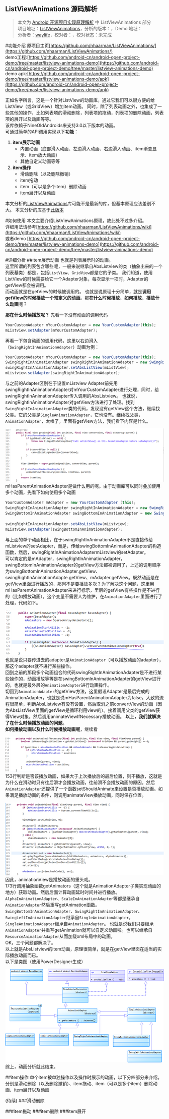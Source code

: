 ListViewAnimations  源码解析
----------------
> 本文为 [Android 开源项目实现原理解析](https://github.com/android-cn/android-open-project-analysis) 中 ListViewAnimations 部分  
> 项目地址：[ListViewAnimations](https://github.com/nhaarman/ListViewAnimations)，分析的版本：，Demo 地址：    
> 分析者：[waylife](https://github.com/waylife)，校对者：，校对状态：未完成   

#功能介绍
原项目主页[https://github.com/nhaarman/ListViewAnimations/](https://github.com/nhaarman/ListViewAnimations/)    
demo工程:[https://github.com/android-cn/android-open-project-demo/tree/master/listview-animations-demo](https://github.com/android-cn/android-open-project-demo/tree/master/listview-animations-demo)   
demo apk:[https://github.com/android-cn/android-open-project-demo/tree/master/listview-animations-demo/apk](https://github.com/android-cn/android-open-project-demo/tree/master/listview-animations-demo/apk)
	    
正如名字所言，这是一个针对ListView的动画库。通过它我们可以很方便的给ListView（或GridView）增加item动画。
同时，除了列表动画之外，也集成了一些其他的操作，比如列表项的滑动删除，列表项的拖动，列表项的删除动画，列表项的展开以及动画等等。  
该库依赖于NineOldAndroids来支持3.0以下版本的动画。   
可通过简单的API调用实现以下**功能**：  
 1. **item展示动画**  
	- 内置动画（底部滑入动画、左边滑入动画、右边滑入动画、item渐变显示、item放大动画）  
	- 其他自定义动画等等  
 2. **item操作**  
	- 滑动删除（以及删除撤销）  
	- item拖动  
	- item（可以是多个item）删除动画  
	- item展开以及动画  

本文分析的[ListViewAnimations](https://github.com/android-cn/android-open-project-demo/tree/master/listview-animations-demo/ListviewAnimationLib)库可能不是最新的库，但基本原理应该差别不大。
本文分析的库基于[此版本](https://github.com/android-cn/android-open-project-demo/tree/master/listview-animations-demo/ListviewAnimationLib)

#如何使用
本文主要介绍ListViewAnimations原理，故此处不过多介绍。  
详细用法请参考[https://github.com/nhaarman/ListViewAnimations/wiki](https://github.com/nhaarman/ListViewAnimations/wiki)  
或者demo [https://github.com/android-cn/android-open-project-demo/tree/master/listview-animations-demo](https://github.com/android-cn/android-open-project-demo/tree/master/listview-animations-demo)

#详细分析
##item展示动画
也就是列表展示时的动画。  
这里所谓的列表包含哪些呢，一般来说继承自AbsListview的类（抽象出来的一个列表基类）都是，包括`ListView`、`GridView`都是它的子类。
我们知道，使用ListView的时候需要给它一个Adapter对象，每次显示一项时，Adapter的getView都会被调用。  
而动画就是在getView的时候被调用的。
也就是说原理十分简单，就是**调用getView的时候播放一个预定义的动画**。那**在什么时候播放**、**如何播放**、**播放什么动画**呢？  

**那在什么时候播放呢？** 
先看一下没有动画的调用代码  
```java
YourCustomAdapter mYourCustomAdapter = new YourCustomAdapter(this);
mListview.setAdapter(mYourCustomAdapter);
```
再看一下包含动画的调用代码，这里以右边滑入（`SwingRightInAnimationAdapter`）动画为例：  
```java
YourCustomAdapter mYourCustomAdapter = new YourCustomAdapter(this);
SwingRightInAnimationAdapter swingRightInAnimationAdapter = new SwingRightInAnimationAdapter(mYourCustomAdapter);
swingRightInAnimationAdapter.setAbsListView(mListView);
mListview.setAdapter(swingRightInAnimationAdapter);
```
与之前的Adapter区别在于设置mListview  Adapter前先用swingRightInAnimationAdapter对mYourCustomAdapter进行处理，同时，给swingRightInAnimationAdapter传入调用的AbsListview。 
也就说，swingRightInAnimationAdapter对getView方法进行了处理。找到`SwingRightInAnimationAdapter`类的代码，发现没有getView这个方法，继续找父类。它的父类是`SingleAnimationAdapter`，它也没有。继续找父类，`AnimationAdapter`，太棒了，里面有getView方法，我们看下内容是什么。  
 
  ![getView](images/items_animation_getview.png)
  mHasParentAnimationAdapter是做什么用的呢。由于动画库可以同时叠加使用多个动画，先看下如何使用多个动画  
```java
YourCustomAdapter mAdapter = new YourCustomAdapter (this);
SwingRightInAnimationAdapter swingRightInAnimationAdapter = new SwingRightInAnimationAdapter(mAdapter);
SwingBottomInAnimationAdapter swingBottomInAnimationAdapter = new SwingBottomInAnimationAdapter(swingRightInAnimationAdapter);

swingRightInAnimationAdapter.setAbsListView(mListview);
mListview.setAdapter(swingBottomInAnimationAdapter);
```
与上面的单个动画相比，在于swingRightInAnimationAdapter不是直接传给mListview的setAdapter，而是，传给swingBottomInAnimationAdapter的构造函数，然后，swingRightInAnimationAdaptermListview的setAdapter。  
可以肯定的是mAdapter，swingRightInAnimationAdapter，swingBottomInAnimationAdapter的getView方法都被调用了，上述的调用顺序为swingBottomInAnimationAdapter.getView、swingRightInAnimationAdapte.getView、mAdapter.getView。既然动画是在getView里面进行播放的，那岂不是要播放多次？为了解决这个问题，这里用mHasParentAnimationAdapter来进行标示，里层的getView有些操作是不进行的（比如播放动画），这个变量不需要人为维护，在`AnimationAdapter`里面进行了处理，代码如下。   

 ![getView](images/items_animation_animationadapter_constructor.png)
也就是说只要传进去的adapter是`AnimationAdapter`（可以播放动画的adapter），那这个adapter就不进行某些操作。  
回到之前的那段多个动画组合的代码swingRightInAnimationAdapter是不进行某些操作的，动画播放等等是在swingBottomInAnimationAdapter的getView进行的，也就是最外层的`AnimationAdapter`进行动画操作。  
切回到`AnimationAdapter`的getView方法，这里假设Adapter是最后完成的AnimationAdapter，也就是说mHasParentAnimationAdapter为false。大致的流程很简单，判断AbsListview有没有设置，然后取消之前convertView的动画（因为AbsListView里面的getView是循环利用view的）。接着调用父类的getView获得View对象。然后调用animateViewIfNecessary播放动画。 
**以上，我们就解决了在什么时候播放动画的问题**。  
**如何播放动画以及什么时候播放动画呢**，继续看  

  ![getView](images/items_animation_animateviewifnecessary.png)  
153行判断是否该播放动画，如果大于上次播放后的最后位置，则不播放，这就是为什么在滑动时只有往后滑才会播放动画，往前滑不会播放动画的原因。然后`AnimationAdapter`还提供了一个函数setShouldAnimate来设置是否播放动画。如果满足播放动画的条件，则调用animateView播放动画，同时保存位置。  
 
  ![getView](images/items_animation_animateview.png)
因此，animationView是播放动画的重头戏。  
173行调用抽象函数getAnimators（这个就是AnimationAdapter子类实现动画的地方）获取动画。然后后面计算动画延时时间并进行播放。
`AlphaInAnimationAdapter`、`ScaleInAnimationAdapter`等都是继承自`AnimationAdapter`然后重写getAnimation函数。`SwingBottomInAnimationAdapter`、`SwingRightInAnimationAdapter`、`SwingLeftInAnimationAdapter`继承自`SingleAnimationAdapter`，`SingleAnimationAdapter`继承自`AnimationAdapter`。
也就是说我们只要继承`AnimationAdapter`并重写getAnimation就可以自定义动画啦。也可以继承自`ResourceAnimationAdapter`从而加载xml布局中的动画。   
OK，三个问题都解决了。  
以上就是AbsListview的item动画，原理很简单，就是在getView里面在适当的实际播放动画而已。   
以下是类图（使用PowerDesigner生成）  

![getView](images/items_animation_class_diagram.png)   
综上，动画分析就此结束。   

##item操作
单个item被单独操作以及操作时展示的动画，以下分四部分来介绍。  
分别是滑动删除（以及删除撤销）、item拖动、item（可以是多个item）删除动画、item展开以及动画 

(待续)
###滑动删除

###item拖动
###item删除
###item展开